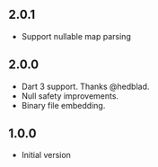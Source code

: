 ## 2.0.1

- Support nullable map parsing

## 2.0.0

- Dart 3 support. Thanks @hedblad.
- Null safety improvements.
- Binary file embedding.

## 1.0.0

- Initial version
